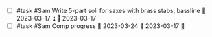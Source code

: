 - [ ] #task #Sam Write 5-part soli for saxes with brass stabs, bassline 📅 2023-03-17 ⏫ 🛫 2023-03-17 
- [ ] #task #Sam Comp progress 📅 2023-03-24 🛫 2023-03-17 🔼 